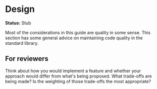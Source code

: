 # Design

**Status:** Stub

Most of the considerations in this guide are quality in some sense. This section has some general advice on maintaining code quality in the standard library.

## For reviewers

Think about how you would implement a feature and whether your approach would differ from what's being proposed. What trade-offs are being made? Is the weighting of those trade-offs the most appropriate?
